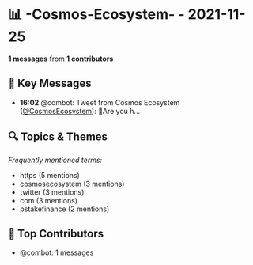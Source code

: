 # 📊 -Cosmos-Ecosystem- - 2021-11-25
**1 messages** from **1 contributors**

## 💬 Key Messages
- **16:02** @combot: Tweet from Cosmos Ecosystem ([@CosmosEcosystem](https://twitter.com/CosmosEcosystem)):
🚨Are you h...

## 🔍 Topics & Themes
*Frequently mentioned terms:*
- https (5 mentions)
- cosmosecosystem (3 mentions)
- twitter (3 mentions)
- com (3 mentions)
- pstakefinance (2 mentions)

## 👥 Top Contributors
- @combot: 1 messages